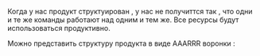 Когда у нас продукт структуирован , у нас не получиттся так , что одни и те же команды работают над одним и тем же. Все ресурсы будут использоваться продуктивно. 

Можно представить структуру продукта в виде AAARRR воронки : 

